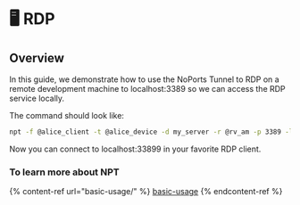 # 🖥️ RDP

## Overview

In this guide, we demonstrate how to use the NoPorts Tunnel to RDP on a remote development machine to localhost:3389 so we can access the RDP service locally.

The command should look like:

```bash
npt -f @alice_client -t @alice_device -d my_server -r @rv_am -p 3389 -l 33389
```

Now you can connect to localhost:33899 in your favorite RDP client.

### To learn more about NPT

{% content-ref url="basic-usage/" %}
[basic-usage](basic-usage/)
{% endcontent-ref %}
